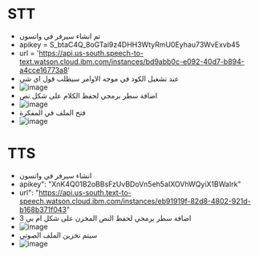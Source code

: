 # STT
* تم انشاء سيرفر في واتسون
* apikey = S_btaC4Q_8oGTai9z4DHH3WtyRmU0Eyhau73WvExvb45
* url = 'https://api.us-south.speech-to-text.watson.cloud.ibm.com/instances/bd9abb0c-e092-40d7-b894-a4cce16773a8'
*  عند تشغيل الكود في موجه الاوامر سيطلب قول اي شي
*   ![image](https://user-images.githubusercontent.com/86664682/126077977-eea7ca72-5ceb-4a98-b6f6-60d243be2040.png)
* اضافة سطر برمجي لحفظ الكلام على شكل نص
* ![image](https://user-images.githubusercontent.com/86664682/126077847-c26abaa5-9a31-45c9-82b2-59a8467be44c.png)
*  فتح الملف في المفكرة
*  ![image](https://user-images.githubusercontent.com/86664682/126077958-10f210ca-84b5-46a5-8c5e-e26bbd293397.png)

# TTS 
* انشاء سيرفر في واتسون 
* apikey": "XnK4Q01B2oBBsFzUvBDoVn5eh5aIXOVhWQyiX1BWaIrk"
* url": "https://api.us-south.text-to-speech.watson.cloud.ibm.com/instances/eb91919f-82d8-4802-921d-b168b371f043"
* اضافة سطر برمجي لحفظ النص المخزن على شكل ام بي 3
* ![image](https://user-images.githubusercontent.com/86664682/126078128-46ac13a9-74b1-4999-a63b-727aa0864c7a.png)
* سيتم تخزين الملف الصوتي
* ![image](https://user-images.githubusercontent.com/86664682/126078430-11925898-a848-4bff-848a-07e1f2ed4bd9.png)

